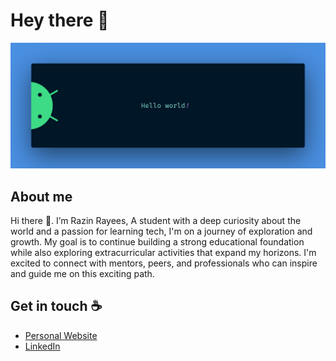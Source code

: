 # Hey there :wave:

<a href="https://razin.in/" target=”_blank” ><img src="https://raw.githubusercontent.com/razinrayees/razinrayees/master/banner.png" alt="Hello world"></a>

## About me

Hi there 👋. I’m Razin Rayees, A student with a deep curiosity about the world and a passion for learning tech, I'm on a journey of exploration and growth. My goal is to continue building a strong educational foundation while also exploring extracurricular activities that expand my horizons. I'm excited to connect with mentors, peers, and professionals who can inspire and guide me on this exciting path.


## Get in touch :coffee:

- [Personal Website](https://razin.in/)
- [LinkedIn](https://www.linkedin.com/in/razinrayees)
